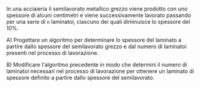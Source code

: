 In una acciaieria il semilavorato metallico grezzo viene prodotto con uno spessore di alcuni centimetri e viene successivamente lavorato passando per una serie di `n` laminatoi, ciascuno dei quali diminuisce lo spessore del 10%.

A) Progettare un algoritmo per determinare lo spessore del laminato a partire dallo spessore del semilavorato grezzo e dal numero di laminatoi presenti nel processo di lavorazione.

B) Modificare l'algoritmo precedente in modo che determini il numero di laminatoi necessari nel processo di lavorazione per ottenere un laminato di spessore definito a partire dallo spessore del semilavorato.